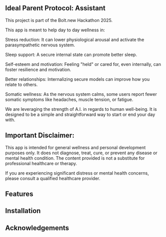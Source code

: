## Ideal Parent Protocol: Assistant

This project is part of the Bolt.new Hackathon 2025. 

This app is meant to help day to day wellness in:

Stress reduction: It can lower physiological arousal and activate the parasympathetic nervous system.

Sleep support: A secure internal state can promote better sleep.

Self-esteem and motivation: Feeling "held" or cared for, even internally, can foster resilience and motivation.

Better relationships: Internalizing secure models can improve how you relate to others.

Somatic wellness: As the nervous system calms, some users report fewer somatic symptoms like headaches, muscle tension, or fatigue.


We are leveraging the strength of A.I. in regards to human well-being. It is designed to be a simple and straightforward way to start or end your day with.

## Important Disclaimer:

This app is intended for general wellness and personal development purposes only. It does not diagnose, treat, cure, or prevent any disease or mental health condition. The content provided is not a substitute for professional healthcare or therapy. 

If you are experiencing significant distress or mental health concerns, please consult a qualified healthcare provider.



## Features



## Installation



## Acknowledgements
